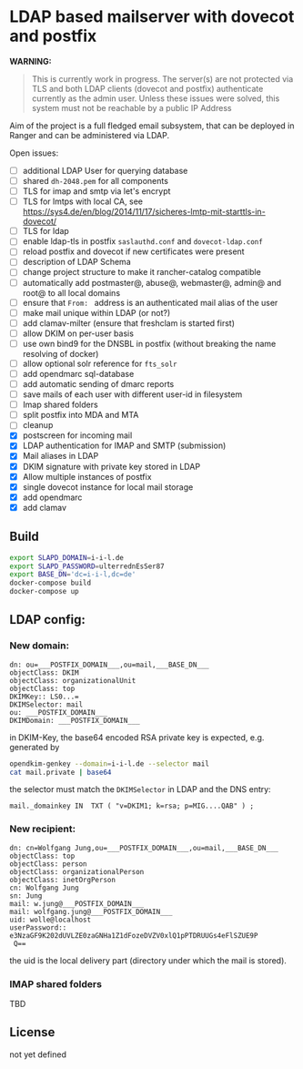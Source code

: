 # LDAP based mailserver with dovecot and postfix

**WARNING:**
> This is currently work in progress. The server(s) are not protected via TLS and 
> both LDAP clients (dovecot and postfix) authenticate currently as the admin user.
> Unless these issues were solved, this system must not be reachable by a public IP Address
 
Aim of the project is a full fledged email subsystem, that can be deployed in Ranger and 
can be administered via LDAP.

Open issues:
- [ ] additional LDAP User for querying database
- [ ] shared `dh-2048.pem` for all components 
- [ ] TLS for imap and smtp via let's encrypt
- [ ] TLS for lmtps with local CA, see https://sys4.de/en/blog/2014/11/17/sicheres-lmtp-mit-starttls-in-dovecot/
- [ ] TLS for ldap
- [ ] enable ldap-tls in postfix `saslauthd.conf` and `dovecot-ldap.conf`
- [ ] reload postfix and dovecot if new certificates were present
- [ ] description of LDAP Schema
- [ ] change project structure to make it rancher-catalog compatible
- [ ] automatically add postmaster@, abuse@, webmaster@, admin@ and root@ to all local domains
- [ ] ensure that `From: ` address is an authenticated mail alias of the user
- [ ] make mail unique within LDAP (or not?)
- [ ] add clamav-milter (ensure that freshclam is started first) 
- [ ] allow DKIM on per-user basis
- [ ] use own bind9 for the DNSBL in postfix (without breaking the name resolving of docker)
- [ ] allow optional solr reference for `fts_solr`
- [ ] add opendmarc sql-database
- [ ] add automatic sending of dmarc reports
- [ ] save mails of each user with different user-id in filesystem
- [ ] Imap shared folders
- [ ] split postfix into MDA and MTA 
- [ ] cleanup
- [x] postscreen for incoming mail
- [x] LDAP authentication for IMAP and SMTP (submission)
- [x] Mail aliases in LDAP
- [x] DKIM signature with private key stored in LDAP
- [x] Allow multiple instances of postfix
- [x] single dovecot instance for local mail storage
- [x] add opendmarc
- [x] add clamav

## Build

```bash
export SLAPD_DOMAIN=i-i-l.de
export SLAPD_PASSWORD=ulterrednEsSer87
export BASE_DN='dc=i-i-l,dc=de'
docker-compose build
docker-compose up
```

## LDAP config:

### New domain:
```
dn: ou=___POSTFIX_DOMAIN___,ou=mail,___BASE_DN___
objectClass: DKIM
objectClass: organizationalUnit
objectClass: top
DKIMKey:: LS0...=
DKIMSelector: mail
ou: ___POSTFIX_DOMAIN___
DKIMDomain: ___POSTFIX_DOMAIN___
```
in DKIM-Key, the base64 encoded RSA private key is expected, e.g. generated by 

```bash
opendkim-genkey --domain=i-i-l.de --selector mail
cat mail.private | base64 
```
the selector must match the `DKIMSelector` in LDAP and the DNS entry: 
```
mail._domainkey	IN	TXT	( "v=DKIM1; k=rsa; p=MIG....QAB" ) ; 
```

### New recipient:

```
dn: cn=Wolfgang Jung,ou=___POSTFIX_DOMAIN___,ou=mail,___BASE_DN___
objectClass: top
objectClass: person
objectClass: organizationalPerson
objectClass: inetOrgPerson
cn: Wolfgang Jung
sn: Jung
mail: w.jung@___POSTFIX_DOMAIN___
mail: wolfgang.jung@___POSTFIX_DOMAIN___
uid: wolle@localhost
userPassword:: e3NzaGF9K202dUVLZE0zaGNHa1Z1dFozeDVZV0xlQ1pPTDRUUGs4eFlSZUE9P
 Q==
```
the uid is the local delivery part (directory under which the mail is stored).

### IMAP shared folders

TBD

## License
not yet defined

